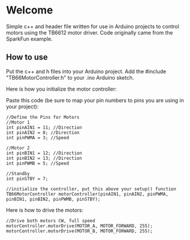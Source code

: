 # Welcome

Simple c++ and header file written for use in Arduino projects to control motors using the TB6612 motor driver. Code originally came from the SparkFun example.



## How to use

Put the c++ and h files into your Arduino project. 
Add the #include "TB66MotorController.h" to your .ino Arduino sketch.

Here is how you initialize the motor controller:

Paste this code (be sure to map your pin numbers to pins you are using in your project):
~~~
//Define the Pins for Motors
//Motor 1
int pinAIN1 = 11; //Direction
int pinAIN2 = 8; //Direction
int pinPWMA = 3; //Speed

//Motor 2
int pinBIN1 = 12; //Direction
int pinBIN2 = 13; //Direction
int pinPWMB = 5; //Speed

//Standby
int pinSTBY = 7;

//initialize the controller, put this above your setup() function
TB66MotorController motorController(pinAIN1, pinAIN2, pinPWMA, pinBIN1, pinBIN2, pinPWMB, pinSTBY);
~~~
Here is how to drive the motors:

~~~
//Drive both motors CW, full speed
motorController.motorDrive(MOTOR_A, MOTOR_FORWARD, 255);
motorController.motorDrive(MOTOR_B, MOTOR_FORWARD, 255);
~~~
